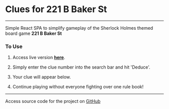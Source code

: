 # Clues for 221 B Baker St
***

Simple React SPA to simplify gameplay of the Sherlock Holmes themed board game **221 B Baker St**

### To Use

1. Access live version **[here][1]**.

2. Simply enter the clue number into the search bar and hit 'Deduce'.

3. Your clue will appear below.

4. Continue playing without everyone fighting over one rule book!

***

Access source code for the project on [GitHub][2]

[1]: https://mrogach2350.github.io/221-baker-st/
[2]: https://github.com/mrogach2350/221-baker-st